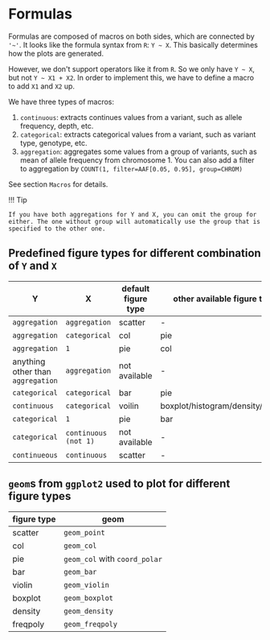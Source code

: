 # Formulas

Formulas are composed of macros on both sides, which are connected by `'~'`. It looks like the formula syntax from `R`: `Y ~ X`. This basically determines how the plots are generated.

However, we don't support operators like it from `R`. So we only have `Y ~ X`, but not `Y ~ X1 + X2`. In order to implement this, we have to define a macro to add `X1` and `X2` up.

We have three types of macros:

1. `continuous`: extracts continues values from a variant, such as allele frequency, depth, etc.
2. `categorical`: extracts categorical values from a variant, such as variant type, genotype, etc.
3. `aggregation`: aggregates some values from a group of variants, such as mean of allele frequency from chromosome 1. You can also add a filter to aggregation by `COUNT(1, filter=AAF[0.05, 0.95], group=CHROM)`

See section `Macros` for details.

!!! Tip

    If you have both aggregations for Y and X, you can omit the group for either. The one without group will automatically use the group that is specified to the other one.

## Predefined figure types for different combination of `Y` and `X`

|Y|X|default figure type|other available figure types|
|-|-|-|-|
|`aggregation`|`aggregation`|scatter|-|
|`aggregation`|`categorical`|col|pie|
|`aggregation`|`1`|pie|col|
|anything other than `aggregation`|`aggregation`|not available|-|
|`categorical`|`categorical`|bar|pie|
|`continuous`|`categorical`|voilin|boxplot/histogram/density/freqpoly|
|`categorical`|`1`|pie|bar|
|`categorical`|`continuous (not 1)`|not available|-|
|`continueous`|`continuous`|scatter|-|

## `geom`s from `ggplot2` used to plot for different figure types

|figure type|geom|
|-|-|
|scatter|`geom_point`|
|col|`geom_col`|
|pie|`geom_col` with `coord_polar`|
|bar|`geom_bar`|
|violin|`geom_violin`|
|boxplot|`geom_boxplot`|
|density|`geom_density`|
|freqpoly|`geom_freqpoly`|
